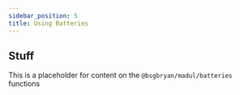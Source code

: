 ```yaml
---
sidebar_position: 5
title: Using Batteries
---
```


## Stuff

This is a placeholder for content on the `@bsgbryan/madul/batteries` functions